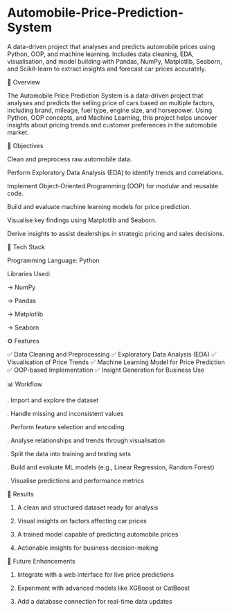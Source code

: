 # Automobile-Price-Prediction-System
A data-driven project that analyses and predicts automobile prices using Python, OOP, and machine learning. Includes data cleaning, EDA, visualisation, and model building with Pandas, NumPy, Matplotlib, Seaborn, and Scikit-learn to extract insights and forecast car prices accurately.

📖 Overview

The Automobile Price Prediction System is a data-driven project that analyses and predicts the selling price of cars based on multiple factors, including brand, mileage, fuel type, engine size, and horsepower.
Using Python, OOP concepts, and Machine Learning, this project helps uncover insights about pricing trends and customer preferences in the automobile market.

🎯 Objectives

Clean and preprocess raw automobile data.

Perform Exploratory Data Analysis (EDA) to identify trends and correlations.

Implement Object-Oriented Programming (OOP) for modular and reusable code.

Build and evaluate machine learning models for price prediction.

Visualise key findings using Matplotlib and Seaborn.

Derive insights to assist dealerships in strategic pricing and sales decisions.

🧠 Tech Stack

Programming Language: Python

Libraries Used:

-> NumPy

-> Pandas

-> Matplotlib

-> Seaborn

⚙️ Features

✅ Data Cleaning and Preprocessing
✅ Exploratory Data Analysis (EDA)
✅ Visualisation of Price Trends
✅ Machine Learning Model for Price Prediction
✅ OOP-based Implementation
✅ Insight Generation for Business Use

📊 Workflow

. Import and explore the dataset

. Handle missing and inconsistent values

. Perform feature selection and encoding

. Analyse relationships and trends through visualisation

. Split the data into training and testing sets

. Build and evaluate ML models (e.g., Linear Regression, Random Forest)

. Visualise predictions and performance metrics

🚀 Results

1. A clean and structured dataset ready for analysis

2. Visual insights on factors affecting car prices

3. A trained model capable of predicting automobile prices

4. Actionable insights for business decision-making

🧩 Future Enhancements

1. Integrate with a web interface for live price predictions
 
2. Experiment with advanced models like XGBoost or CatBoost

3. Add a database connection for real-time data updates
